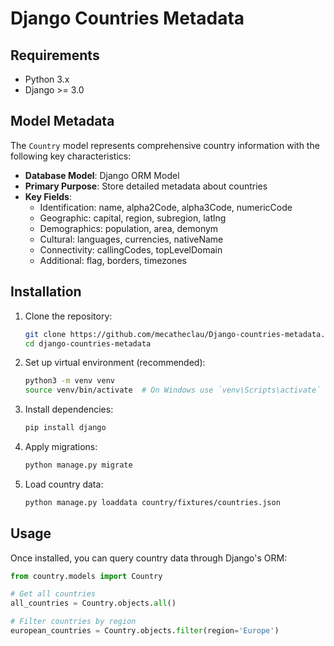 # Django Countries Metadata

## Requirements

- Python 3.x
- Django >= 3.0

## Model Metadata

The `Country` model represents comprehensive country information with the following key characteristics:

- **Database Model**: Django ORM Model
- **Primary Purpose**: Store detailed metadata about countries
- **Key Fields**: 
  - Identification: name, alpha2Code, alpha3Code, numericCode
  - Geographic: capital, region, subregion, latlng
  - Demographics: population, area, demonym
  - Cultural: languages, currencies, nativeName
  - Connectivity: callingCodes, topLevelDomain
  - Additional: flag, borders, timezones

## Installation

1. Clone the repository:
   ```bash
   git clone https://github.com/mecatheclau/Django-countries-metadata.git
   cd django-countries-metadata
   ```

2. Set up virtual environment (recommended):
   ```bash
   python3 -m venv venv
   source venv/bin/activate  # On Windows use `venv\Scripts\activate`
   ```

3. Install dependencies:
   ```bash
   pip install django
   ```

4. Apply migrations:
   ```bash
   python manage.py migrate
   ```

5. Load country data:
   ```bash
   python manage.py loaddata country/fixtures/countries.json
   ```

## Usage

Once installed, you can query country data through Django's ORM:

```python
from country.models import Country

# Get all countries
all_countries = Country.objects.all()

# Filter countries by region
european_countries = Country.objects.filter(region='Europe')
```